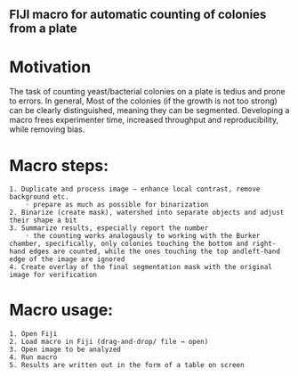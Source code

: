 ## FIJI macro for automatic counting of colonies from a plate

# Motivation
The task of counting yeast/bacterial colonies on a plate is tedius and prone to errors. In general, Most of the colonies (if the growth is not too strong) can be clearly distinguished, meaning they can be segmented. Developing a macro frees experimenter time, increased throughput and reproducibility, while removing bias.

# Macro steps:
    1. Duplicate and process image – enhance local contrast, remove background etc. 
        ◦ prepare as much as possible for binarization
    2. Binarize (create mask), watershed into separate objects and adjust their shape a bit
    3. Summarize results, especially report the number
        ◦ the counting works analogously to working with the Burker chamber, specifically, only colonies touching the bottom and right-hand edges are counted, while the ones touching the top andleft-hand edge of the image are ignored
    4. Create overlay of the final segmentation mask with the original image for verification

# Macro usage:
    1. Open Fiji
    2. Load macro in Fiji (drag-and-drop/ file → open)
    3. Open image to be analyzed
    4. Run macro
    5. Results are written out in the form of a table on screen
	